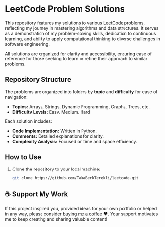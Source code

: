 # LeetCode Problem Solutions

This repository features my solutions to various [LeetCode](https://leetcode.com/u/tterekli9/) problems, reflecting my journey in mastering algorithms and data structures. It serves as a demonstration of my problem-solving skills, dedication to continuous learning, and ability to apply computational thinking to diverse challenges in software engineering.

All solutions are organized for clarity and accessibility, ensuring ease of reference for those seeking to learn or refine their approach to similar problems.

## Repository Structure

The problems are organized into folders by **topic** and **difficulty** for ease of navigation:

- **Topics:** Arrays, Strings, Dynamic Programming, Graphs, Trees, etc.
- **Difficulty Levels:** Easy, Medium, Hard

Each solution includes:
- **Code Implementation:** Written in Python.
- **Comments:** Detailed explanations for clarity.
- **Complexity Analysis:** Focused on time and space efficiency.

##  How to Use

1. Clone the repository to your local machine:
   ```bash
   git clone https://github.com/TahaBerkTerekli/leetcode.git

## ☕️ Support My Work
If this project inspired you, provided ideas for your own portfolio or helped in any way, please consider [buying me a coffee](https://www.buymeacoffee.com/tahaberkterekli) ❤️. Your support motivates me to keep creating and sharing valuable content! 
